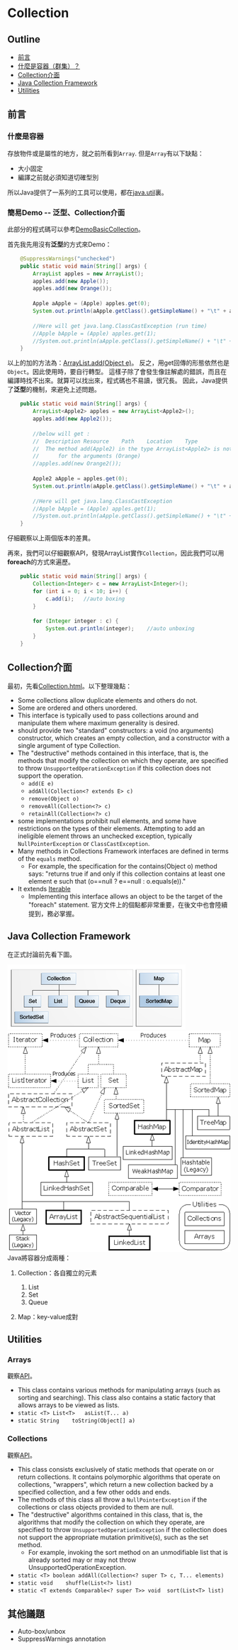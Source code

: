 Collection
====

## Outline

- [前言](#前言)
- [什麼是容器（群集）？](#什麼是容器)
- [Collection介面](#collection介面)
- [Java Collection Framework](#java-collection-framework)
- [Utilities](#utilities)


## 前言

### 什麼是容器

存放物件或是屬性的地方，就之前所看到`Array`. 但是`Array`有以下缺點：

- 大小固定
- 編譯之前就必須知道切確型別

所以Java提供了一系列的工具可以使用，都在[java.util][java.util]裏。

### 簡易Demo -- 泛型、Collection介面

此部分的程式碼可以參考[DemoBasicCollection][DemoBasicCollection]。

首先我先用沒有**泛型**的方式來Demo：

```java
	@SuppressWarnings("unchecked")
	public static void main(String[] args) {
		ArrayList apples = new ArrayList();
		apples.add(new Apple());
		apples.add(new Orange());
		
		Apple aApple = (Apple) apples.get(0);
		System.out.println(aApple.getClass().getSimpleName() + "\t" + aApple.getId());
		
		//Here will get java.lang.ClassCastException (run time)
		//Apple bApple = (Apple) apples.get(1);
		//System.out.println(aApple.getClass().getSimpleName() + "\t" + aApple.getId());
	}
```

以上的加的方法為：[ArrayList.add(Object e)][ArrayList.html#add(E)]。
反之，用get回傳的形態依然也是`Object`。因此使用時，要自行轉型。
這樣子除了會發生像註解處的錯誤，而且在編譯時找不出來。就算可以找出來，程式碼也不易讀，很冗長。
因此，Java提供了**泛型**的機制，來避免上述問題。

```java
	public static void main(String[] args) {
		ArrayList<Apple2> apples = new ArrayList<Apple2>();
		apples.add(new Apple2());
		
		//below will get :
		//	Description	Resource	Path	Location	Type
		//	The method add(Apple2) in the type ArrayList<Apple2> is not applicable 
		//		for the arguments (Orange)	
		//apples.add(new Orange2());
		
		Apple2 aApple = apples.get(0);
		System.out.println(aApple.getClass().getSimpleName() + "\t" + aApple.getId());
		
		//Here will get java.lang.ClassCastException
		//Apple bApple = (Apple) apples.get(1);
		//System.out.println(aApple.getClass().getSimpleName() + "\t" + aApple.getId());
	}
```
仔細觀察以上兩個版本的差異。

再來，我們可以仔細觀察API，發現ArrayList實作`Collection`，因此我們可以用**foreach**的方式來遍歷。

```java
	public static void main(String[] args) {
		Collection<Integer> c = new ArrayList<Integer>();
		for (int i = 0; i < 10; i++) {
			c.add(i);	//auto boxing
		}
		
		for (Integer integer : c) {
			System.out.println(integer);	//auto unboxing
		}
	}
```
## Collection介面

最初，先看[Collection.html][Collection.html]。以下整理幾點：

- Some collections allow duplicate elements and others do not.
- Some are ordered and others unordered. 
- This interface is typically used to pass collections around and manipulate them where maximum generality is desired.
- should provide two "standard" constructors: a void (no arguments) constructor, which creates an empty collection, and a constructor with a single argument of type Collection.
- The "destructive" methods contained in this interface, that is, the methods that modify the collection on which they operate, are specified to throw `UnsupportedOperationException` if this collection does not support the operation.
	+ `add(E e)`
	+ `addAll(Collection<? extends E> c)`
	+ `remove(Object o)`
	+ `removeAll(Collection<?> c)`
	+ `retainAll(Collection<?> c)`
- some implementations prohibit null elements, and some have restrictions on the types of their elements. Attempting to add an ineligible element throws an unchecked exception, typically `NullPointerException` or `ClassCastException`.
- Many methods in Collections Framework interfaces are defined in terms of the `equals` method.
	+ For example, the specification for the contains(Object o) method says: "returns true if and only if this collection contains at least one element e such that (o==null ? e==null : o.equals(e))." 
- It extends [Iterable<E>][Iterable.html]
	+ Implementing this interface allows an object to be the target of the "foreach" statement.
官方文件上的個點都非常重要，在後文中也會陸續提到，務必掌握。


## Java Collection Framework

在正式討論前先看下圖。


![colls-coreinterfaces.gif](img/colls-coreinterfaces.gif)
![ContainerTaxonomy.png](img/ContainerTaxonomy.png)
Java將容器分成兩種：

1.	Collection：各自獨立的元素
	
	1.	List
	2. 	Set
	3. 	Queue
2. 	Map：key-value成對

## Utilities

### Arrays

觀察[API][Arrays.html]。

- This class contains various methods for manipulating arrays (such as sorting and searching). This class also contains a static factory that allows arrays to be viewed as lists.
- `static <T> List<T>	asList(T... a)`
- `static String	toString(Object[] a)`

### Collections

觀察[API][Collections.html]。

- This class consists exclusively of static methods that operate on or return collections. It contains polymorphic algorithms that operate on collections, "wrappers", which return a new collection backed by a specified collection, and a few other odds and ends.
- The methods of this class all throw a `NullPointerException` if the collections or class objects provided to them are null.
- The "destructive" algorithms contained in this class, that is, the algorithms that modify the collection on which they operate, are specified to throw `UnsupportedOperationException` if the collection does not support the appropriate mutation primitive(s), such as the set method. 
	+ For example, invoking the sort method on an unmodifiable list that is already sorted may or may not throw UnsupportedOperationException.
-	`static <T> boolean	addAll(Collection<? super T> c, T... elements)`
-	`static void	shuffle(List<?> list)`
-	`static <T extends Comparable<? super T>> void	sort(List<T> list)`

## 其他議題

- Auto-box/unbox
- SuppressWarnings annotation

[java.util]: http://docs.oracle.com/javase/7/docs/api/java/util/package-summary.html
[DemoBasicCollection]: DemoBasicCollection
[ArrayList.html#add(E)]: http://docs.oracle.com/javase/7/docs/api/java/util/ArrayList.html#add(E)
[Collection.html]: http://docs.oracle.com/javase/7/docs/api/java/util/Collection.html
[Collections.html]: http://docs.oracle.com/javase/7/docs/api/java/util/Collections.html
[Iterable.html]: http://docs.oracle.com/javase/7/docs/api/java/lang/Iterable.html
[Arrays.html]: http://docs.oracle.com/javase/7/docs/api/java/util/Arrays.html